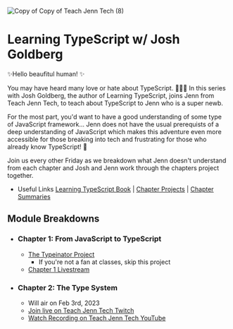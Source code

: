 ![Copy of Copy of Teach Jenn Tech (8)](https://user-images.githubusercontent.com/77285384/213764058-afaee6da-2057-43a6-9e36-f5f5ee467997.png)

# Learning TypeScript w/ Josh Goldberg

✨Hello beaufitul human! ✨

You may have heard many love or hate about TypeScript. 🤷🏻‍♀️ In this series with Josh Goldberg, the author of Learning TypeScript, joins Jenn from Teach Jenn Tech, to teach about TypeScript to Jenn who is a super newb. 

For the most part, you'd want to have a good understanding of some type of JavaScript framework... Jenn does not have the usual prerequists of a deep understanding of JavaScript which makes this adventure even more accessible for those breaking into tech and frustrating for those who already know TypeScript! 🤣

Join us every other Friday as we breakdown what Jenn doesn't understand from each chapter and Josh and Jenn work through the chapters project together. 

- Useful Links [Learning TypeScript Book](https://www.oreilly.com/library/view/learning-typescript/9781098110321/) | [Chapter Projects](https://www.learningtypescript.com/projects) | [Chapter Summaries](https://www.learningtypescript.com/from-javascript-to-typescript) 





## Module Breakdowns
- ### Chapter 1: From JavaScript to TypeScript
  - [The Typeinator Project](https://www.learningtypescript.com/from-javascript-to-typescript/the-typeinator/)
    - If you're not a fan at classes, skip this project 
  - [Chapter 1 Livestream](https://youtu.be/K710B5oMYAU)
- ### Chapter 2: The Type System 
  - Will air on Feb 3rd, 2023
  - [Join live on Teach Jenn Tech Twitch](https://www.twitch.tv/jennjunod)
  - [Watch Recording on Teach Jenn Tech YouTube](https://www.youtube.com/channel/UCOYqYy7ebj5j63TbdGB-Lcg)
